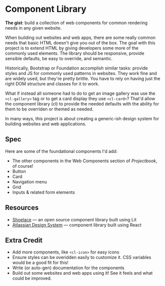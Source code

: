 # Component Library

**The gist**: build a collection of web components for common rendering needs in any given website.

When building out websites and web apps, there are some really common needs that basic HTML doesn't give you out of the box. The goal with this project is to extend HTML by giving developers some more of the commonly used elements. The library should be responsive, provide sensible defaults, be easy to override, and semantic.

Historically, Bootstrap or Foundation accomplish similar tasks: provide styles and JS for commonly used patterns in websites. They work fine and are widely used, but they're pretty brittle. You have to rely on having just the right DOM structure and classes for it to work.

What if instead all someone had to do to get an image gallery was use the `<cl-gallery>` tag or to get a card display they use `<cl-card>`? That'd allow the component library (cl) to provide the needed defaults with the ability for them to be overriden or themed as needed.

In many ways, this project is about creating a generic-ish design system for building websites and web applications.

## Spec

Here are some of the foundational components I'd add:

- The other components in the Web Components section of _Projectbook_, of course!
- Button
- Card
- Navigation menu
- Grid
- Inputs & related form elements

## Resources

- [Shoelace](https://shoelace.style) — an open source component library built using Lit
- [Atlassian Design System](https://atlassian.design/components) — component library built using React

## Extra Credit

- Add more components, like `<cl-icon>` for easy icons
- Ensure styles can be overidden easily to customize it. CSS variables would be a good fit for this!
- Write (or auto-gen) documentation for the components
- Build out some websites and web apps using it! See it feels and what could be improved.

